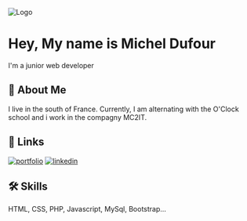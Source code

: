 ![Logo](https://michel-dufour.fr/_img/logomd-cv.png)


# Hey, My name is Michel Dufour

I'm a junior web developer


## 🚀 About Me
I live in the south of France. Currently, I am alternating with the O'Clock school and i work in the compagny MC2IT.


## 🔗 Links
[![portfolio](https://img.shields.io/badge/my_portfolio-000?style=for-the-badge&logo=ko-fi&logoColor=white)](https://michel-dufour.fr/)
[![linkedin](https://img.shields.io/badge/linkedin-0A66C2?style=for-the-badge&logo=linkedin&logoColor=white)](https://www.linkedin.com/in/michel-dufour-b7570b187/)


## 🛠 Skills
HTML, CSS, PHP, Javascript, MySql, Bootstrap...
